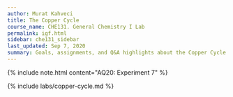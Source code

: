 ```yaml
---
author: Murat Kahveci
title: The Copper Cycle
course_name: CHE131. General Chemistry I Lab
permalink: igf.html
sidebar: che131_sidebar
last_updated: Sep 7, 2020
summary: Goals, assignments, and Q&A highlights about the Copper Cycle Experiment.
---
```

{% include note.html content="AQ20: Experiment 7" %}

{% include labs/copper-cycle.md %} 